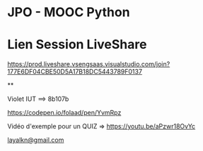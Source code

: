 JPO - MOOC Python
==
Lien Session LiveShare
=
https://prod.liveshare.vsengsaas.visualstudio.com/join?177E6DF04CBE50D5A17B18DC5443789F0137

**

Violet IUT ==> 8b107b

https://codepen.io/folaad/pen/YvmRpz

Vidéo d'exemple pour un QUIZ => https://youtu.be/aPzwr18OvYc

layalkn@gmail.com
